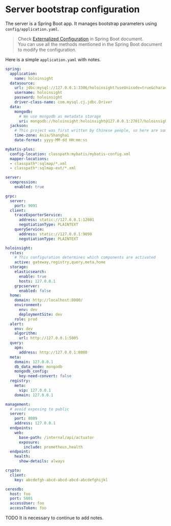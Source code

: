 # Server bootstrap configuration
The server is a Spring Boot app. It manages bootstrap parameters using `config/application.yaml`.
> Check [Externalized Configuration](https://docs.spring.io/spring-boot/docs/2.7.9/reference/html/features.html#features.external-config) in Spring Boot document.  
> You can use all the methods mentioned in the Spring Boot document to modify the configuration.

Here is a simple `application.yaml` with notes.
```yaml
spring:
  application:
    name: holoinsight
  datasource:
    url: jdbc:mysql://127.0.0.1:3306/holoinsight?useUnicode=true&characterEncoding=UTF-8&autoReconnect=true&rewriteBatchedStatements=true&socketTimeout=15000&connectTimeout=3000&useTimezone=true&serverTimezone=Asia/Shanghai
    username: holoinsight
    password: holoinsight
    driver-class-name: com.mysql.cj.jdbc.Driver
  data:
    mongodb:
      # We use mongodb as metadata storage
      uri: mongodb://holoinsight:holoinsight@127.0.0.1:27017/holoinsight?keepAlive=true&maxIdleTimeMS=1500000&maxWaitTime=120000&connectTimeout=10000&socketTimeout=10000&socketKeepAlive=true&retryWrites=true
  jackson:
    # This project was first written by Chinese people, so here are some hard codes It will be removed later
    time-zone: Asia/Shanghai
    date-format: yyyy-MM-dd HH:mm:ss

mybatis-plus:
  config-location: classpath:mybatis/mybatis-config.xml
  mapper-locations:
  - classpath*:sqlmap/*.xml
  - classpath*:sqlmap-ext/*.xml

server:
  compression:
    enabled: true

grpc:
  server:
    port: 9091
  client:
    traceExporterService:
      address: static://127.0.0.1:12801
      negotiationType: PLAINTEXT
    queryService:
      address: static://127.0.0.1:9090
      negotiationType: PLAINTEXT

holoinsight:
  roles:
    # This configuration determines which components are activated
    active: gateway,registry,query,meta,home
  storage:
    elasticsearch:
      enable: true
      hosts: 127.0.0.1
    grpcserver:
      enabled: false
  home:
    domain: http://localhost:8080/
    environment:
      env: dev
      deploymentSite: dev
    role: prod
  alert:
    env: dev
    algorithm:
      url: http://127.0.0.1:5005
  query:
    apm:
      address: http://127.0.0.1:8080
  meta:
    domain: 127.0.0.1
    db_data_mode: mongodb
    mongodb_config:
      key-need-convert: false
  registry:
    meta:
      vip: 127.0.0.1
    domain: 127.0.0.1

management:
  # avoid exposing to public
  server:
    port: 8089
    address: 127.0.0.1
  endpoints:
    web:
      base-path: /internal/api/actuator
      exposure:
        include: prometheus,health
  endpoint:
    health:
      show-details: always

crypto:
  client:
    key: abcdefgh-abcd-abcd-abcd-abcdefghijkl

ceresdb:
  host: foo
  port: 5001
  accessUser: foo
  accessToken: foo
```

TODO It is necessary to continue to add notes.
